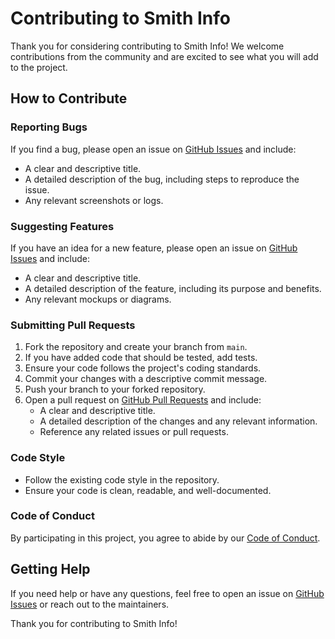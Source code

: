 # Contributing to Smith Info

Thank you for considering contributing to Smith Info! We welcome contributions from the community and are excited to see what you will add to the project.

## How to Contribute

### Reporting Bugs

If you find a bug, please open an issue on [GitHub Issues](https://github.com/Lord9s/Smith-info/issues) and include:
- A clear and descriptive title.
- A detailed description of the bug, including steps to reproduce the issue.
- Any relevant screenshots or logs.

### Suggesting Features

If you have an idea for a new feature, please open an issue on [GitHub Issues](https://github.com/Lord9s/Smith-info/issues) and include:
- A clear and descriptive title.
- A detailed description of the feature, including its purpose and benefits.
- Any relevant mockups or diagrams.

### Submitting Pull Requests

1. Fork the repository and create your branch from `main`.
2. If you have added code that should be tested, add tests.
3. Ensure your code follows the project's coding standards.
4. Commit your changes with a descriptive commit message.
5. Push your branch to your forked repository.
6. Open a pull request on [GitHub Pull Requests](https://github.com/Lord9s/Smith-info/pulls) and include:
   - A clear and descriptive title.
   - A detailed description of the changes and any relevant information.
   - Reference any related issues or pull requests.

### Code Style

- Follow the existing code style in the repository.
- Ensure your code is clean, readable, and well-documented.

### Code of Conduct

By participating in this project, you agree to abide by our [Code of Conduct](CODE_OF_CONDUCT.md).

## Getting Help

If you need help or have any questions, feel free to open an issue on [GitHub Issues](https://github.com/Lord9s/Smith-info/issues) or reach out to the maintainers.

Thank you for contributing to Smith Info!
